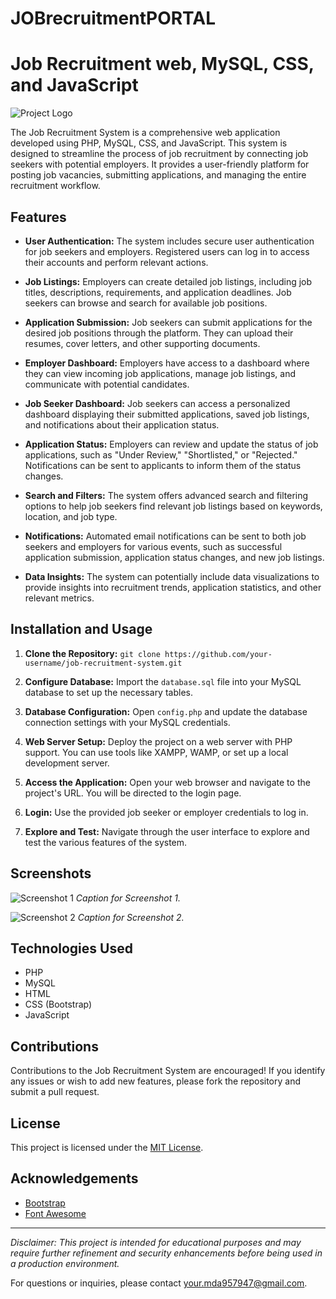 # JOBrecruitmentPORTAL

# Job Recruitment web, MySQL, CSS, and JavaScript

![Project Logo](link_to_logo_if_available)

The Job Recruitment System is a comprehensive web application developed using PHP, MySQL, CSS, and JavaScript. This system is designed to streamline the process of job recruitment by connecting job seekers with potential employers. It provides a user-friendly platform for posting job vacancies, submitting applications, and managing the entire recruitment workflow.

## Features

- **User Authentication:** The system includes secure user authentication for job seekers and employers. Registered users can log in to access their accounts and perform relevant actions.

- **Job Listings:** Employers can create detailed job listings, including job titles, descriptions, requirements, and application deadlines. Job seekers can browse and search for available job positions.

- **Application Submission:** Job seekers can submit applications for the desired job positions through the platform. They can upload their resumes, cover letters, and other supporting documents.

- **Employer Dashboard:** Employers have access to a dashboard where they can view incoming job applications, manage job listings, and communicate with potential candidates.

- **Job Seeker Dashboard:** Job seekers can access a personalized dashboard displaying their submitted applications, saved job listings, and notifications about their application status.

- **Application Status:** Employers can review and update the status of job applications, such as "Under Review," "Shortlisted," or "Rejected." Notifications can be sent to applicants to inform them of the status changes.

- **Search and Filters:** The system offers advanced search and filtering options to help job seekers find relevant job listings based on keywords, location, and job type.

- **Notifications:** Automated email notifications can be sent to both job seekers and employers for various events, such as successful application submission, application status changes, and new job listings.

- **Data Insights:** The system can potentially include data visualizations to provide insights into recruitment trends, application statistics, and other relevant metrics.

## Installation and Usage

1. **Clone the Repository:** `git clone https://github.com/your-username/job-recruitment-system.git`

2. **Configure Database:** Import the `database.sql` file into your MySQL database to set up the necessary tables.

3. **Database Configuration:** Open `config.php` and update the database connection settings with your MySQL credentials.

4. **Web Server Setup:** Deploy the project on a web server with PHP support. You can use tools like XAMPP, WAMP, or set up a local development server.

5. **Access the Application:** Open your web browser and navigate to the project's URL. You will be directed to the login page.

6. **Login:** Use the provided job seeker or employer credentials to log in.

7. **Explore and Test:** Navigate through the user interface to explore and test the various features of the system.

## Screenshots

![Screenshot 1](link_to_screenshot1)
*Caption for Screenshot 1.*

![Screenshot 2](link_to_screenshot2)
*Caption for Screenshot 2.*

## Technologies Used

- PHP
- MySQL
- HTML
- CSS (Bootstrap)
- JavaScript

## Contributions

Contributions to the Job Recruitment System are encouraged! If you identify any issues or wish to add new features, please fork the repository and submit a pull request.

## License

This project is licensed under the [MIT License](LICENSE).

## Acknowledgements

- [Bootstrap](https://getbootstrap.com)
- [Font Awesome](https://fontawesome.com)

---

*Disclaimer: This project is intended for educational purposes and may require further refinement and security enhancements before being used in a production environment.*

For questions or inquiries, please contact [your.mda957947@gmail.com](mailto:your.mda957947@gmail.com).
